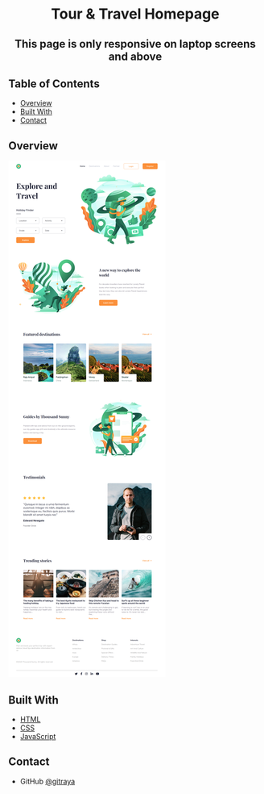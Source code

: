 <h1 align="center">Tour & Travel Homepage</h1>
<h2 align="center">This page is only responsive on laptop screens and above</h2>


## Table of Contents

- [Overview](#overview)
- [Built With](#built-with)
- [Contact](#contact)


## Overview

![screenshot](https://github.com/gitraya/tour-travel-homepage/blob/main/assets/overviewtourandtravel.png)


## Built With

- [HTML](https://html.spec.whatwg.org/)
- [CSS](https://www.w3.org/Style/CSS/Overview.en.html)
- [JavaScript](https://www.ecma-international.org/publications-and-standards/standards/ecma-262/)


## Contact

- GitHub [@gitraya](https://github.com/gitraya)
